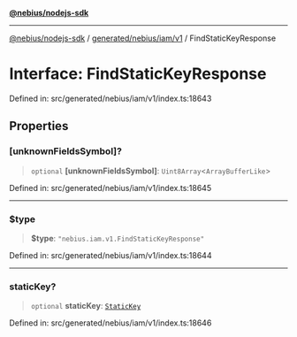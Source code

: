 [**@nebius/nodejs-sdk**](../../../../../README.md)

---

[@nebius/nodejs-sdk](../../../../../README.md) / [generated/nebius/iam/v1](../README.md) / FindStaticKeyResponse

# Interface: FindStaticKeyResponse

Defined in: src/generated/nebius/iam/v1/index.ts:18643

## Properties

### \[unknownFieldsSymbol\]?

> `optional` **\[unknownFieldsSymbol\]**: `Uint8Array`\<`ArrayBufferLike`\>

Defined in: src/generated/nebius/iam/v1/index.ts:18645

---

### $type

> **$type**: `"nebius.iam.v1.FindStaticKeyResponse"`

Defined in: src/generated/nebius/iam/v1/index.ts:18644

---

### staticKey?

> `optional` **staticKey**: [`StaticKey`](StaticKey.md)

Defined in: src/generated/nebius/iam/v1/index.ts:18646
